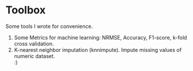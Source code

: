 # Toolbox
Some tools I wrote for convenience. 

1. Some Metrics for machine learning: NRMSE, Accuracy, F1-score, k-fold cross validation.<br>
2. K-nearest neighbor imputation (knnimpute). Impute missing values of numeric dataset. <br>:)
